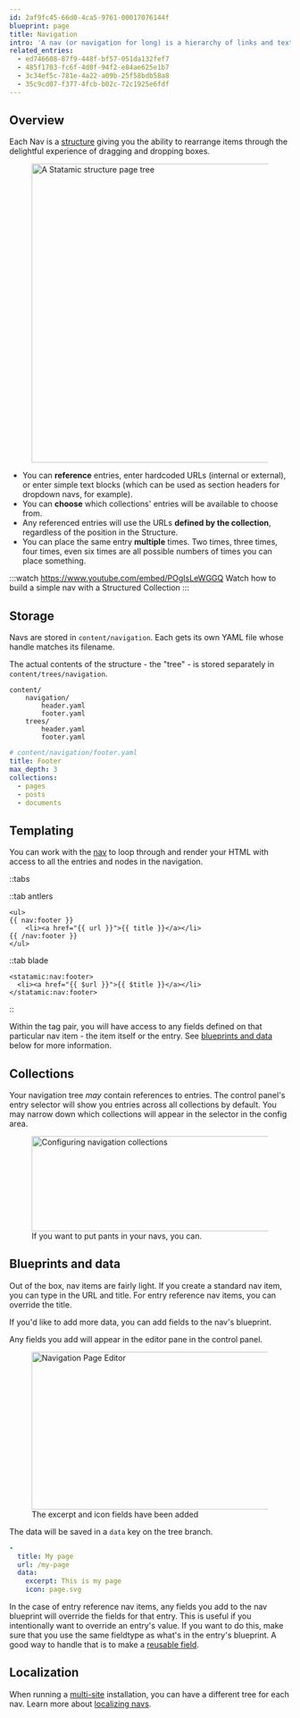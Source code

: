 ```yaml
---
id: 2af9fc45-66d0-4ca5-9761-00017076144f
blueprint: page
title: Navigation
intro: 'A nav (or navigation for long) is a hierarchy of links and text nodes that are used to build navs and menus on the frontend of your site. Trust me, you''ve seen them before. You''re looking at one right now, just move your eyeballs up a little bit. Yeah, there it is.'
related_entries:
  - ed746608-87f9-448f-bf57-051da132fef7
  - 485f1703-fc6f-4d0f-94f2-e84ae625e1b7
  - 3c34ef5c-781e-4a22-a09b-25f58bdb58a8
  - 35c9cd07-f377-4fcb-b02c-72c1925e6fdf
---
```

## Overview

Each Nav is a [structure](/structures) giving you the ability to rearrange items through the delightful experience of dragging and dropping boxes.

<figure>
    <img src="/img/structure.png" alt="A Statamic structure page tree" width="535">
</figure>


- You can **reference** entries, enter hardcoded URLs (internal or external), or enter simple text blocks (which can be used as section headers for dropdown navs, for example).
- You can **choose** which collections' entries will be available to choose from.
- Any referenced entries will use the URLs **defined by the collection**, regardless of the position in the Structure.
- You can place the same entry **multiple** times. Two times, three times, four times, even six times are all possible numbers of times you can place something.


:::watch https://www.youtube.com/embed/POgIsLeWGGQ
Watch how to build a simple nav with a Structured Collection
:::

## Storage

Navs are stored in `content/navigation`. Each gets its own YAML file whose handle matches its filename.

The actual contents of the structure - the "tree" - is stored separately in `content/trees/navigation`.

``` files theme:serendipity-light
content/
    navigation/
        header.yaml
        footer.yaml
    trees/
        header.yaml
        footer.yaml
```

``` yaml
# content/navigation/footer.yaml
title: Footer
max_depth: 3
collections:
  - pages
  - posts
  - documents
```

## Templating

You can work with the [nav](/tags/nav) to loop through and render your HTML with access to all the entries and nodes in the navigation.

::tabs

::tab antlers
```antlers
<ul>
{{ nav:footer }}
    <li><a href="{{ url }}">{{ title }}</a></li>
{{ /nav:footer }}
</ul>
```
::tab blade
```blade
<statamic:nav:footer>
  <li><a href="{{ $url }}">{{ $title }}</a></li>
</statamic:nav:footer>
```
::

Within the tag pair, you will have access to any fields defined on that particular nav item - the item itself or the entry. See [blueprints and data](#blueprints-and-data) below for more information.

## Collections

Your navigation tree _may_ contain references to entries. The control panel's entry selector will show you entries across all collections by default. You may narrow down which collections will appear in the selector in the config area.

<figure>
    <img src="/img/navigation-collection-picker.png" alt="Configuring navigation collections" width="556" height="170">
    <figcaption>If you want to put pants in your navs, you can.</figcaption>
</figure>

## Blueprints and data

Out of the box, nav items are fairly light. If you create a standard nav item, you can type in the URL and title. For entry reference nav items, you can override the title.

If you'd like to add more data, you can add fields to the nav's blueprint.

Any fields you add will appear in the editor pane in the control panel.

<figure>
    <img src="/img/navigation-page-editor.png" alt="Navigation Page Editor" width="448" height="282">
    <figcaption>The excerpt and icon fields have been added</figcaption>
</figure>

The data will be saved in a `data` key on the tree branch.

``` yaml
-
  title: My page
  url: /my-page
  data:
    excerpt: This is my page
    icon: page.svg
```

In the case of entry reference nav items, any fields you add to the nav blueprint will override the fields for that entry. This is useful if you intentionally want to override an entry's value. If you want to do this, make sure that you use the same fieldtype as what's in the entry's blueprint. A good way to handle that is to make a [reusable field](/blueprints#reusable-fields).


## Localization

When running a [multi-site](/multi-site) installation, you can have a different tree for each nav. Learn more about [localizing navs](/tips/localizing-navigation).
